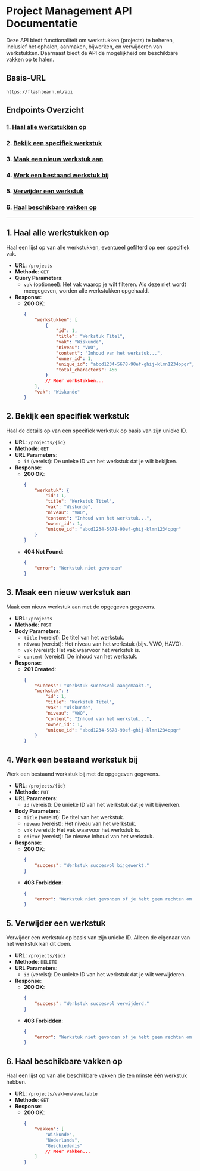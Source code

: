 # Project Management API Documentatie

Deze API biedt functionaliteit om werkstukken (projects) te beheren, inclusief het ophalen, aanmaken, bijwerken, en verwijderen van werkstukken. Daarnaast biedt de API de mogelijkheid om beschikbare vakken op te halen.

## Basis-URL

```plaintext
https://flashlearn.nl/api
```

## Endpoints Overzicht

### 1. [Haal alle werkstukken op](#1-haal-alle-werkstukken-op)
### 2. [Bekijk een specifiek werkstuk](#2-bekijk-een-specifiek-werkstuk)
### 3. [Maak een nieuw werkstuk aan](#3-maak-een-nieuw-werkstuk-aan)
### 4. [Werk een bestaand werkstuk bij](#4-werk-een-bestaand-werkstuk-bij)
### 5. [Verwijder een werkstuk](#5-verwijder-een-werkstuk)
### 6. [Haal beschikbare vakken op](#6-haal-beschikbare-vakken-op)

---

## 1. Haal alle werkstukken op

Haal een lijst op van alle werkstukken, eventueel gefilterd op een specifiek vak.

- **URL**: `/projects`
- **Methode**: `GET`
- **Query Parameters**:
  - `vak` (optioneel): Het vak waarop je wilt filteren. Als deze niet wordt meegegeven, worden alle werkstukken opgehaald.
- **Response**:
  - **200 OK**: 
    ```json
    {
        "werkstukken": [
            {
                "id": 1,
                "title": "Werkstuk Titel",
                "vak": "Wiskunde",
                "niveau": "VWO",
                "content": "Inhoud van het werkstuk...",
                "owner_id": 1,
                "unique_id": "abcd1234-5678-90ef-ghij-klmn1234opqr",
                "total_characters": 456
            }
            // Meer werkstukken...
        ],
        "vak": "Wiskunde"
    }
    ```

## 2. Bekijk een specifiek werkstuk

Haal de details op van een specifiek werkstuk op basis van zijn unieke ID.

- **URL**: `/projects/{id}`
- **Methode**: `GET`
- **URL Parameters**:
  - `id` (vereist): De unieke ID van het werkstuk dat je wilt bekijken.
- **Response**:
  - **200 OK**:
    ```json
    {
        "werkstuk": {
            "id": 1,
            "title": "Werkstuk Titel",
            "vak": "Wiskunde",
            "niveau": "VWO",
            "content": "Inhoud van het werkstuk...",
            "owner_id": 1,
            "unique_id": "abcd1234-5678-90ef-ghij-klmn1234opqr"
        }
    }
    ```
  - **404 Not Found**:
    ```json
    {
        "error": "Werkstuk niet gevonden"
    }
    ```

## 3. Maak een nieuw werkstuk aan

Maak een nieuw werkstuk aan met de opgegeven gegevens.

- **URL**: `/projects`
- **Methode**: `POST`
- **Body Parameters**:
  - `title` (vereist): De titel van het werkstuk.
  - `niveau` (vereist): Het niveau van het werkstuk (bijv. VWO, HAVO).
  - `vak` (vereist): Het vak waarvoor het werkstuk is.
  - `content` (vereist): De inhoud van het werkstuk.
- **Response**:
  - **201 Created**:
    ```json
    {
        "success": "Werkstuk succesvol aangemaakt.",
        "werkstuk": {
            "id": 1,
            "title": "Werkstuk Titel",
            "vak": "Wiskunde",
            "niveau": "VWO",
            "content": "Inhoud van het werkstuk...",
            "owner_id": 1,
            "unique_id": "abcd1234-5678-90ef-ghij-klmn1234opqr"
        }
    }
    ```

## 4. Werk een bestaand werkstuk bij

Werk een bestaand werkstuk bij met de opgegeven gegevens.

- **URL**: `/projects/{id}`
- **Methode**: `PUT`
- **URL Parameters**:
  - `id` (vereist): De unieke ID van het werkstuk dat je wilt bijwerken.
- **Body Parameters**:
  - `title` (vereist): De titel van het werkstuk.
  - `niveau` (vereist): Het niveau van het werkstuk.
  - `vak` (vereist): Het vak waarvoor het werkstuk is.
  - `editor` (vereist): De nieuwe inhoud van het werkstuk.
- **Response**:
  - **200 OK**:
    ```json
    {
        "success": "Werkstuk succesvol bijgewerkt."
    }
    ```
  - **403 Forbidden**:
    ```json
    {
        "error": "Werkstuk niet gevonden of je hebt geen rechten om dit werkstuk bij te werken."
    }
    ```

## 5. Verwijder een werkstuk

Verwijder een werkstuk op basis van zijn unieke ID. Alleen de eigenaar van het werkstuk kan dit doen.

- **URL**: `/projects/{id}`
- **Methode**: `DELETE`
- **URL Parameters**:
  - `id` (vereist): De unieke ID van het werkstuk dat je wilt verwijderen.
- **Response**:
  - **200 OK**:
    ```json
    {
        "success": "Werkstuk succesvol verwijderd."
    }
    ```
  - **403 Forbidden**:
    ```json
    {
        "error": "Werkstuk niet gevonden of je hebt geen rechten om dit werkstuk te verwijderen."
    }
    ```

## 6. Haal beschikbare vakken op

Haal een lijst op van alle beschikbare vakken die ten minste één werkstuk hebben.

- **URL**: `/projects/vakken/available`
- **Methode**: `GET`
- **Response**:
  - **200 OK**:
    ```json
    {
        "vakken": [
            "Wiskunde",
            "Nederlands",
            "Geschiedenis"
            // Meer vakken...
        ]
    }
    ```
